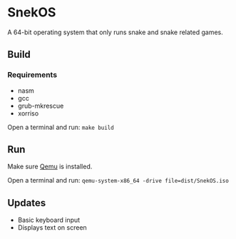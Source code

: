 # SnekOS

A 64-bit operating system that only runs snake and snake related games.

## Build

### Requirements
- nasm
- gcc
- grub-mkrescue
- xorriso

Open a terminal and run: 
`make build`

## Run
Make sure [Qemu](https://www.qemu.org/download/) is installed.

Open a terminal and run: 
`qemu-system-x86_64 -drive file=dist/SnekOS.iso`

## Updates
- Basic keyboard input
- Displays text on screen